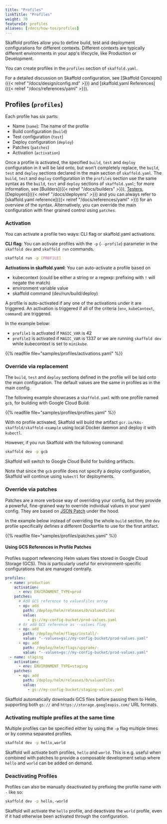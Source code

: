 ```yaml
---
title: "Profiles"
linkTitle: "Profiles"
weight: 70
featureId: profiles
aliases: [/docs/how-tos/profiles]
---
```


Skaffold profiles allow you to define build, test and deployment
configurations for different contexts. Different contexts are typically different
environments in your app's lifecycle, like Production or Development.

You can create profiles in the `profiles` section of `skaffold.yaml`.

For a detailed discussion on Skaffold configuration, see
[Skaffold Concepts]({{< relref "/docs/design/config.md" >}}) and
[skaffold.yaml References]({{< relref "/docs/references/yaml" >}}).

## Profiles (`profiles`)

Each profile has six parts:

* Name (`name`): The name of the profile
* Build configuration (`build`)
* Test configuration (`test`)
* Deploy configuration (`deploy`)
* Patches (`patches`)
* Activation (`activation`)

Once a profile is activated, the specified `build`, `test` and `deploy` configuration
in it will be laid onto, but won't completely replace, the `build`, `test` and `deploy` sections declared
in the main section of `skaffold.yaml`. The `build`, `test` and `deploy` configuration in the `profiles`
section use the same syntax as the `build`, `test` and `deploy` sections of
`skaffold.yaml`; for more information, see [Builders]({{< relref "/docs/builders" >}}),
[Testers](/docs/testers), [Deployers]({{< relref "/docs/deployers" >}}) and you can always refer to
 [skaffold.yaml reference]({{< relref "/docs/references/yaml" >}}) for an overview of the syntax.
 Alternatively, you can override the main configuration with finer grained control using `patches`.


### Activation

You can activate a profile two ways: CLI flag or skaffold.yaml activations.

**CLI flag**: You can activate profiles with the `-p` (`--profile`) parameter in the
`skaffold dev` and `skaffold run` commands.
  ```bash
  skaffold run -p [PROFILE]
  ```

**Activations in skaffold.yaml**: You can auto-activate a profile based on

* kubecontext (could be either a string or a regexp: prefixing with `!` will negate the match)
* environment variable value
* skaffold command (dev/run/build/deploy)

A profile is auto-activated if any one of the activations under it are triggered.
An activation is triggered if all of the criteria (`env`, `kubeContext`, `command`) are triggered.


In the example below:

 * `profile1` is activated if `MAGIC_VAR` is 42
 * `profile2` is activated if `MAGIC_VAR` is 1337 or we are running `skaffold dev` while kubecontext is set to `minikube`.

{{% readfile file="samples/profiles/activations.yaml" %}}


### Override via replacement

The `build`, `test` and `deploy` sections defined in the profile will be laid onto the main configuration.
The default values are the same in profiles as in the main config.

The following example showcases a `skaffold.yaml` with one profile named `gcb`,
for building with Google Cloud Build:

{{% readfile file="samples/profiles/profiles.yaml" %}}

With no profile activated, Skaffold will build the artifact
`gcr.io/k8s-skaffold/skaffold-example` using local Docker daemon and deploy it
with `kubectl`.

However, if you run Skaffold with the following command:

```bash
skaffold dev -p gcb
```

Skaffold will switch to Google Cloud Build for building artifacts.

Note that
since the `gcb` profile does not specify a deploy configuration, Skaffold will
continue using `kubectl` for deployments.


### Override via patches

Patches are a more verbose way of overriding your config, but they provide a powerful, fine-grained way
to override individual values in your yaml config. They are based on [JSON Patch](http://jsonpatch.com/) under the hood.

In the example below instead of overriding the whole `build` section, the `dev` profile specifically
defines a different Dockerfile to use for the first artifact.

{{% readfile file="samples/profiles/patches.yaml" %}}

#### Using GCS References in Profile Patches

Profiles support referencing Helm values files stored in Google Cloud Storage (GCS). This is particularly
useful for environment-specific configurations that are managed centrally.

```yaml
profiles:
  - name: production
    activation:
      - env: ENVIRONMENT_TYPE=prod
    patches:
      # Add GCS reference to valuesFiles array
      - op: add
        path: /deploy/helm/releases/0/valuesFiles
        value:
          - gs://my-config-bucket/prod-values.yaml
      # Or add GCS reference as --values flag
      - op: add
        path: /deploy/helm/flags/install/-
        value: "--values=gs://my-config-bucket/prod-values.yaml"
      - op: add
        path: /deploy/helm/flags/upgrade/-
        value: "--values=gs://my-config-bucket/prod-values.yaml"
  - name: staging
    activation:
      - env: ENVIRONMENT_TYPE=staging  
    patches:
      - op: add
        path: /deploy/helm/releases/0/valuesFiles
        value:
          - gs://my-config-bucket/staging-values.yaml
```

Skaffold automatically downloads GCS files before passing them to Helm, supporting both `gs://` and 
`https://storage.googleapis.com/` URL formats.

### Activating multiple profiles at the same time

Multiple profiles can be specified either by using the `-p` flag multiple times or by comma separated profiles.

```bash
skaffold dev -p hello,world
```

Skaffold will activate both profiles, `hello` and `world`. 
This is e.g. useful when combined with patches to provide a composable development setup where `hello` and `world` can be added on demand.

### Deactivating Profiles

Profiles can also be manually deactivated by prefixing the profile name with `-` like so:

```bash
skaffold dev -p hello,-world
```

Skaffold will activate the `hello` profile, and deactivate the `world` profile, even if it had otherwise been activated through the configuration.
